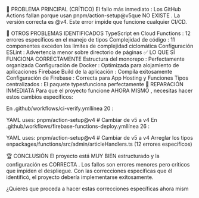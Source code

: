 🚨 PROBLEMA PRINCIPAL (CRÍTICO)
El fallo más inmediato : Los GitHub Actions fallan porque usan pnpm/action-setup@v5que NO EXISTE . La versión correcta es @v4. Este error impide que funcione cualquier CI/CD.

🔧 OTROS PROBLEMAS IDENTIFICADOS
TypeScript en Cloud Functions : 12 errores específicos en el manejo de tipos
Complejidad de código : 11 componentes exceden los límites de complejidad ciclomática
Configuración ESLint : Advertencia menor sobre directorio de páginas
✅ LO QUE SÍ FUNCIONA CORRECTAMENTE
Estructura del monorepo : Perfectamente organizada
Configuración de Docker : Optimizada para alojamiento de aplicaciones Firebase
Build de la aplicación : Compila exitosamente
Configuración de Firebase : Correcta para App Hosting y Funciones
Tipos centralizados : El paquete typesfunciona perfectamente
🎯 REPARACIÓN INMEDIATA
Para que el proyecto funcione AHORA MISMO , necesitas hacer estos cambios específicos:

En .github/workflows/ci-verify.ymllínea 20 :

YAML
uses: pnpm/action-setup@v4  # Cambiar de v5 a v4
En .github/workflows/firebase-functions-deploy.ymllínea 26 :

YAML
uses: pnpm/action-setup@v4  # Cambiar de v5 a v4
Arreglar los tipos enpackages/functions/src/admin/articleHandlers.ts (12 errores específicos)

🏆 CONCLUSIÓN
El proyecto está MUY BIEN estructurado y la configuración es CORRECTA . Los fallos son errores menores pero críticos que impiden el despliegue. Con las correcciones específicas que él identificó, el proyecto debería implementarse exitosamente.

¿Quieres que proceda a hacer estas correcciones específicas ahora mism